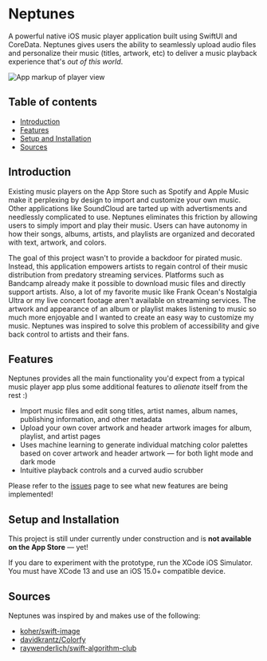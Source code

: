 # Neptunes

A powerful native iOS music player application built using SwiftUI and CoreData. Neptunes gives users the ability to seamlessly upload audio files and personalize their music (titles, artwork, etc) to deliver a music playback experience that's *out of this world*.

![App markup of player view](https://imgur.com/wR2dENi)

## Table of contents
* [Introduction](#introduction)
* [Features](#technologies)
* [Setup and Installation](#setup-and-installation)
* [Sources](#sources)

## Introduction
Existing music players on the App Store such as Spotify and Apple Music make it perplexing by design to import and customize your own music. Other applications like SoundCloud are tarted up with advertisments and needlessly complicated to use. Neptunes eliminates this friction by allowing users to simply import and play their music. Users can have autonomy in how their songs, albums, artists, and playlists are organized and decorated with text, artwork, and colors. 

The goal of this project wasn't to provide a backdoor for pirated music. Instead, this application empowers artists to regain control of their music distribution from predatory streaming services. Platforms such as Bandcamp already make it possible to download music files and directly support artists. Also, a lot of my favorite music like Frank Ocean's Nostalgia Ultra or my live concert footage aren't available on streaming services. The artwork and appearance of an album or playlist makes listening to music so much more enjoyable and I wanted to create an easy way to customize my music. Neptunes was inspired to solve this problem of accessibility and give back control to artists and their fans.

## Features
Neptunes provides all the main functionality you'd expect from a typical music player app plus some additional features to *alienate* itself from the rest :)
* Import music files and edit song titles, artist names, album names, publishing information, and other metadata
* Upload your own cover artwork and header artwork images for album, playlist, and artist pages
* Uses machine learning to generate individual matching color palettes based on cover artwork and header artwork — for both light mode and dark mode
* Intuitive playback controls and a curved audio scrubber

Please refer to the [issues](https://github.com/tsaruggan/neptunes/issues) page to see what new features are being implemented!
	
## Setup and Installation
This project is still under currently under construction and is **not available on the App Store** — yet!

If you dare to experiment with the prototype, run the XCode iOS Simulator. You must have XCode 13 and use an iOS 15.0+ compatible device.

## Sources
Neptunes was inspired by and makes use of the following:
* [koher/swift-image](https://github.com/koher/swift-image)
* [davidkrantz/Colorfy](https://github.com/davidkrantz/Colorfy)
* [raywenderlich/swift-algorithm-club](https://github.com/raywenderlich/swift-algorithm-club)